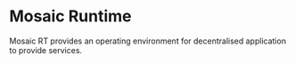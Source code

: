 # Mosaic Runtime

Mosaic RT provides an operating environment for decentralised application to provide services.
